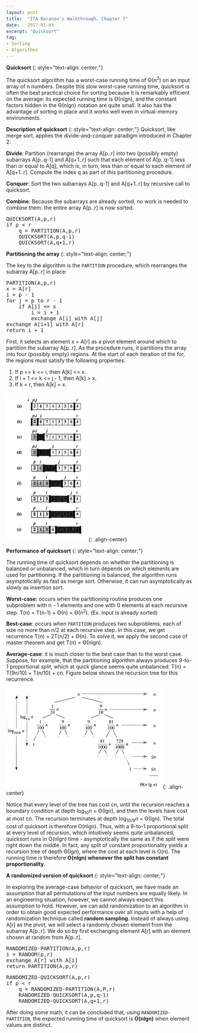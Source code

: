 ```yaml
---
layout: post
title:  "ITA Baranov's Walkthrough. Chapter 7"
date:   2017-01-03
excerpt: "Quicksort"
tag:
- Sorting
- Algorithms
---
```


**Quicksort**
{: style="text-align: center;"}

The quicksort algorithm has a worst-case running time of Θ(n<sup>2</sup>) on an input array of n numbers. Despite this slow worst-case running time, quicksort is often the best practical choice for sorting because it is remarkably efficient on the average: its expected running time is Θ(nlgn), and the constant factors hidden in the Θ(nlgn) notation are quite small. It also has the advantage of sorting in place and it works well even in virtual-memory environments.


**Description of quicksort**
{: style="text-align: center;"}
Quicksort, like merge sort, applies the divide-and-conquer paradigm introduced in Chapter 2:

**Divide**: Partition (rearrange) the array A[p..r] into two (possibly empty) subarrays A[p..q-1] and A[q+1..r] such that each element of A[p..q-1] less than or equal to A[q], which is, in turn, less than or equal to each element of A[q+1..r]. Compute the index q as part of this partitioning procedure.

**Conquer**: Sort the two subarrays A[p..q-1] and A[q+1..r] by recursive call to quicksort.

**Combine**: Because the subarrays are already sorted, no work is needed to combine them: the entire array A[p..r] is now sorted.


<pre>
QUICKSORT(A,p,r)
if p < r
	q = PARTITION(A,p,r)
	QUICKSORT(A,p,q-1)
	QUICKSORT(A,q+1,r)
</pre>

**Partitioning the array**
{: style="text-align: center;"}

The key to the algorithm is the <code>PARTITION</code> procedure, which rearranges the subarray A[p..r] in place:

<pre>
PARTITION(A,p,r)
x = A[r]
i = p - 1
for j = p to r - 1
	if A[j] <= x
		i = i + 1
		exchange A[i] with A[j]
exchange A[i+1] with A[r]
return i + 1
</pre>

First, it selects an element x = A[r] as a pivot element around which to partition the subarray A[p..r]. As the procedure runs, it partitions the array into four (possibly empty) regions. At the start of each iteration of the for, the regions must satisfy the following properties:

1. If p <= k <= i, then A[k] <= x.
2. If i + 1 <= k <= j - 1, then A[k] > x.
3. If k = r, then A[k] = x.   

 ![image-center](/images/quicksort.png){: .align-center}


**Performance of quicksort**
{: style="text-align: center;"}

The running time of quicksort depends on whether the partitioning is balanced or unbalanced, which in turn depends on which elements are used for partitioning. If the partitioning is balanced, the algorithm runs asymptotically as fast as merge sort. Otherwise, it can run asymptotically as slowly as insertion sort.  

**Worst-case**: occurs when the partitioning routine produces one subproblem with n - 1 elements and one with 0 elements at each recursive step. T(n) = T(n-1) + Θ(n) = Θ(n<sup>2</sup>). (Ex. input is already sorted)

**Best-case**: occurs when <code>PARTITION</code> produces two subproblems, each of size no more than n/2 at each recursive step. In this case, we get recurrence T(n) = 2T(n/2) + Θ(n). To solve it, we apply the second case of master theorem and get T(n) = Θ(nlgn).

**Average-case**: it is much closer to the best case than to the worst case. Suppose, for example, that the partitioning algorithm always produces 9-to-1 proportional split, which at quick glance seems quite unbalanced: T(n) = T(9n/10) + T(n/10) + cn. Figure below shows the recursion tree for this recurrence.   

 ![image-center](/images/quicksort_rt.png){: .align-center}  

Notice that every level of the tree has cost cn, until the recursion reaches a boundary condition at depth log<sub>10</sub>n = Θ(lgn), and then the levels have cost at most cn. The recursion terminates at depth log<sub>10/9</sub>n = Θ(lgn). The total cost of quicksort is therefore O(nlgn). Thus, with a 9-to-1 proportional split at every level of recursion, which intuitively seems quite unbalanced, quicksort runs in O(nlgn) time - asymptotically the same as if the split were right down the middle. In fact, any split of constant proportionality yields a recursion tree of depth Θ(lgn), where the cost at each level is O(n). The running time is therefore **O(nlgn) whenever the split has constant proportionality**.

**A randomized version of quicksort**
 {: style="text-align: center;"}

 In exploring the average-case behavior of quicksort, we have made an assumption that all permutations of the input numbers are equally likely. In an engineering situation, however, we cannot always expect this assumption to hold. However, we can add randomization to an algorithm in order to obtain good expected performance over all inputs with a help of randomization technique called **random sampling**. Instead of always using A[r] as the pivot, we will select a randomly chosen element from the subarray A[p..r]. We do so by first exchanging element A[r] with an element chosen at random from A[p..r].


<pre>
RANDOMIZED-PARTITION(A,p,r)
i = RANDOM(p,r)
exchange A[r] with A[i]
return PARTITION(A,p,r)
</pre>


<pre>
RANDOMIZED-QUICKSORT(A,p,r)
if p < r
	q = RANDOMIZED-PARTITION(A,P,r)
	RANDOMIZED-QUICKSORT(A,p,q-1)
	RANDOMIZED-QUICKSORT(A,q+1,r)
</pre>

After doing some math, it can be concluded that, using <code>RANDOMIZED-PARTITION</code>, the expected running time of quicksort is **O(nlgn)** when element values are distinct.
